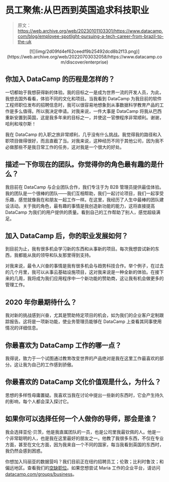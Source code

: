 # 员工聚焦:从巴西到英国追求科技职业

> 原文：<https://web.archive.org/web/20230101103301/https://www.datacamp.com/blog/employee-spotlight-pursuing-a-tech-career-from-brazil-to-the-uk>

<center>[![](img/2d09fd4ef62ceedf9b25492dcd8b2f13.png)](https://web.archive.org/web/20220703032058/https://www.datacamp.com/discover/enterprise)</center>

## 你加入 DataCamp 的历程是怎样的？

一切都始于我想获得新的体验。我的目标之一是成为世界一流的开发人员，为此，我想去国外看看，体验不同的文化和项目。当我看到 DataCamp 为我目前的软件工程师职位发布的招聘信息时，我可以很容易地想象到从事数据科学教育产品的工作是多么值得。所以我决定申请。对我来说，一件大事是 DataCamp 将我从巴西重新安置到英国，这是我多年来的目标之一，并使这一官僚程序非常顺利。谢谢，哈利和埃尔斯！

我在 DataCamp 的入职之旅非常顺利，几乎没有什么挑战。我觉得我的路径和入职项目做得很好，而且直截了当。对我来说，这种经历不同于其他公司，因为我不必做那些不是我日常工作的任务，这对我是一个很大的好处。

## 描述一下你现在的团队。你觉得你的角色最有趣的是什么？

我目前在 DataCamp 与企业团队合作，我们专注于为 B2B 管理员提供最佳体验。我的团队是一个很棒的团队——我们互相帮助，我们一起讨论项目，我们一起享受乐趣，感觉就像我在和朋友一起工作一样。在这里，我经历了人生中最棒的团队建设活动。关于我的角色，最有趣的事情是我创造新功能的能力，这将直接提高 DataCamp 为我们的用户提供的质量。看到自己的工作帮助了别人，感觉超级满足。

## 加入 DataCamp 后，你的职业发展如何？

到目前为止，我有很多机会学习新的东西和从事新的项目。每次我想尝试新的东西，我都能从我的领导和队友那里得到支持。

对我来说，最令人兴奋的事情是我有很多机会与趋势科技合作。举个例子，在过去的几个月里，我可以从事云基础设施项目，这对我来说是一种全新的体验。在接下来的几周，我将成为我们应用程序中一个新功能的赞助商，这让我有机会做更多的管理工作。

## 2020 年你最期待什么？

我对新的挑战感到兴奋，尤其是赞助特定项目的机会，如为我们的企业客户定制跟踪报告。这将是一项新功能，使业务管理员能够在 DataCamp 上查看其同事使用情况的详细信息。

## 你最喜欢为 DataCamp 工作的哪一点？

我得说，致力于一个试图通过教育改变世界的产品绝对是我在这里工作最喜欢的部分。这让我为自己的工作感到骄傲。

## 你最喜欢的 DataCamp 文化价值观是什么，为什么？

思想的多样性毋庸置疑。我喜欢当我在讨论中提出一些新的东西时，它会产生持久的影响，每个人都会深入探讨它。

## 如果你可以选择任何一个人做你的导师，那会是谁？

我会选择亚伦·贝茨，他是我直属团队的一员，也是公司里我最钦佩的人。他是一个非常聪明的人，也是我在这里最好的朋友之一。他教了我很多东西，不仅在专业方面，甚至在文化方面，因为我来自一个不同的国家，每当我看到英国的东西时，我仍然会感到困惑。

你想加入玛丽亚的数据营吗？我们目前正在纽约招聘员工；伦敦；比利时鲁汶；和偏远地区。查看我们的[空缺职位](https://web.archive.org/web/20220703032058/https://www.datacamp.com/jobs/)。如果您想尝试 Maria 工作的企业平台，请访问[datacamp.com/groups/business](https://web.archive.org/web/20220703032058/https://datacamp.com/groups/business)。
